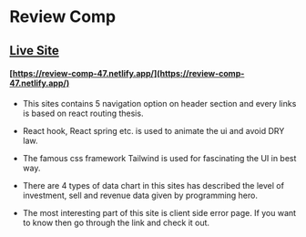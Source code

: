 # Review Comp

## [Live Site](https://review-comp-47.netlify.app/)

#### [https://review-comp-47.netlify.app/](https://review-comp-47.netlify.app/)

- This sites contains 5 navigation option on header section and every links is based on react routing thesis.

- React hook, React spring etc. is used to animate the ui and avoid DRY law.

- The famous css framework Tailwind is used for fascinating the UI in best way.

- There are 4 types of data chart in this sites has described the level of investment, sell and revenue data given by programming hero.

- The most interesting part of this site is client side error page. If you want to know then go through the link and check it out.
